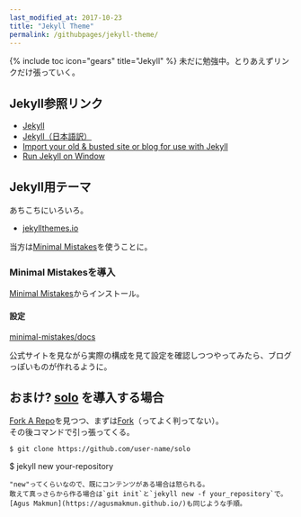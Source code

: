 ```yaml
---
last_modified_at: 2017-10-23
title: "Jekyll Theme"
permalink: /githubpages/jekyll-theme/
---
```

{% include toc icon="gears" title="Jekyll" %} 未だに勉強中。とりあえずリンクだけ張っていく。

## Jekyll参照リンク
- [Jekyll](http://jekyllrb.com/)   
- [Jekyll（日本語訳）](http://jekyllrb-ja.github.io/)   
- [Import your old & busted site or blog for use with Jekyll](http://import.jekyllrb.com/)
- [Run Jekyll on Window](http://jekyll-windows.juthilo.com/)

## Jekyll用テーマ
あちこちにいろいろ。   
- [jekyllthemes.io](https://jekyllthemes.io/)  

当方は[Minimal Mistakes](https://mmistakes.github.io/minimal-mistakes/)を使うことに。   

### Minimal Mistakesを導入
[Minimal Mistakes](https://mmistakes.github.io/minimal-mistakes/)からインストール。

#### 設定
[minimal-mistakes/docs](https://github.com/mmistakes/minimal-mistakes/tree/master/docs)

公式サイトを見ながら実際の構成を見て設定を確認しつつやってみたら、ブログっぽいものが作れるように。

## おまけ? [solo](https://chibicode.github.io/solo/)  を導入する場合
[Fork A Repo](https://help.github.com/articles/fork-a-repo/)を見つつ、まずは[Fork](https://github.com/chibicode/solo/fork)（ってよく判ってない）。  
その後コマンドで引っ張ってくる。
```sh
$ git clone https://github.com/user-name/solo
```

$ jekyll new your-repository
```
"new"ってくらいなので、既にコンテンツがある場合は怒られる。  
敢えて真っさらから作る場合は`git init`と`jekyll new -f your_repository`で。
[Agus Makmun](https://agusmakmun.github.io/)も同じような手順。
